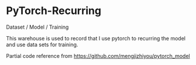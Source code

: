 # PyTorch-Recurring

Dataset / Model / Training

This warehouse is used to record that I use pytorch to recurring the model and use data sets for training.

Partial code reference from <https://github.com/mengjizhiyou/pytorch_model>
